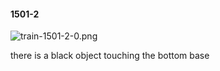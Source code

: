 #### 1501-2
![train-1501-2-0.png](https://github.com/lil-lab/nlvr/raw/master/nlvr/train/images/4/train-1501-2-0.png "train-1501-2-0.png")

there is a black object touching the bottom base